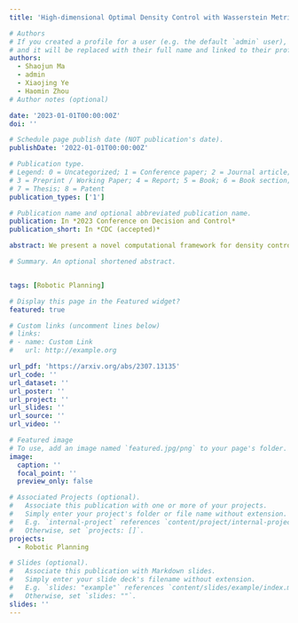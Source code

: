 ```yaml
---
title: 'High-dimensional Optimal Density Control with Wasserstein Metric Matching'

# Authors
# If you created a profile for a user (e.g. the default `admin` user), write the username (folder name) here
# and it will be replaced with their full name and linked to their profile.
authors:
  - Shaojun Ma
  - admin
  - Xiaojing Ye
  - Haomin Zhou
# Author notes (optional)

date: '2023-01-01T00:00:00Z'
doi: ''

# Schedule page publish date (NOT publication's date).
publishDate: '2022-01-01T00:00:00Z'

# Publication type.
# Legend: 0 = Uncategorized; 1 = Conference paper; 2 = Journal article;
# 3 = Preprint / Working Paper; 4 = Report; 5 = Book; 6 = Book section;
# 7 = Thesis; 8 = Patent
publication_types: ['1']

# Publication name and optional abbreviated publication name.
publication: In *2023 Conference on Decision and Control*
publication_short: In *CDC (accepted)*

abstract: We present a novel computational framework for density control in high-dimensional state spaces. The considered dynamical system consists of a large number of indistinguishable agents whose behaviors can be collectively modeled as a time-evolving probability distribution. The goal is to steer the agents from an initial distribution to reach (or approximate) a given target distribution within a fixed time horizon at minimum cost. To tackle this problem, we propose to model the drift as a nonlinear reduced-order model, such as a deep network, and enforce the matching to the target distribution at terminal time either strictly or approximately using the Wasserstein metric. The resulting saddle-point problem can be solved by an effective numerical algorithm that leverages the excellent representation power of deep networks and fast automatic differentiation for this challenging high-dimensional control problem. A variety of numerical experiments were conducted to demonstrate the performance of our method.

# Summary. An optional shortened abstract.


tags: [Robotic Planning]

# Display this page in the Featured widget?
featured: true

# Custom links (uncomment lines below)
# links:
# - name: Custom Link
#   url: http://example.org

url_pdf: 'https://arxiv.org/abs/2307.13135'
url_code: ''
url_dataset: ''
url_poster: ''
url_project: ''
url_slides: ''
url_source: ''
url_video: ''

# Featured image
# To use, add an image named `featured.jpg/png` to your page's folder.
image:
  caption: ''
  focal_point: ''
  preview_only: false

# Associated Projects (optional).
#   Associate this publication with one or more of your projects.
#   Simply enter your project's folder or file name without extension.
#   E.g. `internal-project` references `content/project/internal-project/index.md`.
#   Otherwise, set `projects: []`.
projects:
  - Robotic Planning

# Slides (optional).
#   Associate this publication with Markdown slides.
#   Simply enter your slide deck's filename without extension.
#   E.g. `slides: "example"` references `content/slides/example/index.md`.
#   Otherwise, set `slides: ""`.
slides: ''
---
```


